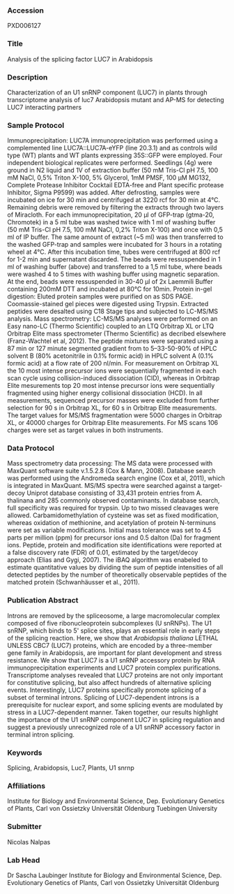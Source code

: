 ### Accession
PXD006127

### Title
Analysis of the splicing factor LUC7 in Arabidopsis

### Description
Characterization of an U1 snRNP component (LUC7) in plants through transcriptome analysis of luc7 Arabidopsis mutant and AP-MS for detecting LUC7 interacting partners

### Sample Protocol
Immunoprecipitation: LUC7A immunoprecipitation was performed using a complemented line LUC7A::LUC7A-eYFP (line 20.3.1) and as controls  wild type (WT) plants and WT plants expressing 35S::GFP were employed. Four independent biological replicates were performed. Seedlings (4g) were ground in N2 liquid and 1V of extraction buffer (50 mM Tris-Cl pH 7.5, 100 mM NaCl, 0,5% Triton X-100, 5% Glycerol, 1mM PMSF, 100 µM MG132, Complete Protease Inhibitor Cocktail EDTA-free and Plant specific protease Inhibitor, Sigma P9599) was added. After defrosting, samples were incubated on ice for 30 min and centrifuged at 3220 rcf for 30 min at 4°C. Remaining debris were removed by filtering the extracts through two layers of Miracloth. For each immunoprecipitation, 20 µl of GFP-trap (gtma-20,  Chromotek) in a 5 ml tube was washed twice with 1 ml of washing buffer (50 mM Tris-Cl pH 7.5, 100 mM NaCl, 0,2% Triton X-100) and once with 0,5 ml of IP buffer. The same amount of extract (~5 ml) was then transferred to the washed GFP-trap and samples were incubated for 3 hours in a rotating wheel at 4°C. After this incubation time, tubes were centrifuged at 800 rcf for 1-2 min and supernatant discarded. The beads were ressuspended in 1 ml of washing buffer (above) and transferred to a 1,5 ml tube, where beads were washed 4 to 5 times with washing buffer using magnetic separation. At the end, beads were ressuspended in 30-40 µl of 2x Laemmili Buffer containing 200mM DTT and incubated at 80°C for 10min.  Protein in-gel digestion: Eluted protein samples were purified on as SDS PAGE.  Coomassie-stained gel pieces were digested using Trypsin. Extracted peptides were desalted using C18 Stage tips and subjected to LC-MS/MS analysis.  Mass spectrometry: LC-MS/MS analyses were performed on an Easy nano-LC (Thermo Scientific) coupled to an LTQ Orbitrap XL or LTQ Orbitrap Elite mass spectrometer (Thermo Scientific) as decribed elsewhere (Franz-Wachtel et al, 2012). The peptide mixtures were separated using a 87 min or 127 minute segmented gradient from to 5–33-50-90% of HPLC solvent B (80% acetonitrile in 0.1% formic acid) in HPLC solvent A (0.1% formic acid) at a flow rate of 200 nl/min. For measurement on Orbitrap XL the 10 most intense precursor ions were sequentially fragmented in each scan cycle using collision-induced dissociation (CID), whereas in Orbitrap Elite mesurements top 20 most intense precursor ions were sequentially fragmented using higher energy collisional dissociation (HCD). In all measurements, sequenced precursor masses were excluded from further selection for 90 s in Orbitrap XL, for 60 s in Orbitrap Elite measurements. The target values for MS/MS fragmentation were 5000 charges in Orbitrap XL, or 40000 charges for Orbitrap Elite measurements. For MS scans 106 charges were set as target values in both instruments.

### Data Protocol
Mass spectrometry data processing: The MS data were processed with MaxQuant software suite v.1.5.2.8 (Cox & Mann, 2008). Database search was performed using the Andromeda search engine (Cox et al, 2011), which is integrated in MaxQuant. MS/MS spectra were searched against a target-decoy Uniprot database consisting of 33,431 protein entries from A. thalinana and 285 commonly observed contaminants. In database search, full specificity was required for trypsin. Up to two missed cleavages were allowed. Carbamidomethylation of cysteine was set as fixed modification, whereas oxidation of methionine, and acetylation of protein N-terminuns were set as variable modifications. Initial mass tolerance was set to 4.5 parts per million (ppm) for precursor ions and 0.5 dalton (Da) for fragment ions. Peptide, protein and modification site identifications were reported at a false discovery rate (FDR) of 0.01, estimated by the target/decoy approach (Elias and Gygi, 2007). The iBAQ algorithm was enabeled to estimate quantitative values by dividing the sum of peptide intensities of all detected peptides by the number of theoretically observable peptides of the matched protein (Schwanhäusser et al., 2011).

### Publication Abstract
Introns are removed by the spliceosome, a large macromolecular complex composed of five ribonucleoprotein subcomplexes (U snRNPs). The U1 snRNP, which binds to 5' splice sites, plays an essential role in early steps of the splicing reaction. Here, we show that <i>Arabidopsis thaliana</i> LETHAL UNLESS CBC7 (LUC7) proteins, which are encoded by a three-member gene family in Arabidopsis, are important for plant development and stress resistance. We show that LUC7 is a U1 snRNP accessory protein by RNA immunoprecipitation experiments and LUC7 protein complex purifications. Transcriptome analyses revealed that LUC7 proteins are not only important for constitutive splicing, but also affect hundreds of alternative splicing events. Interestingly, LUC7 proteins specifically promote splicing of a subset of terminal introns. Splicing of LUC7-dependent introns is a prerequisite for nuclear export, and some splicing events are modulated by stress in a LUC7-dependent manner. Taken together, our results highlight the importance of the U1 snRNP component LUC7 in splicing regulation and suggest a previously unrecognized role of a U1 snRNP accessory factor in terminal intron splicing.

### Keywords
Splicing, Arabidopsis, Luc7, Plants, U1 snrnp

### Affiliations
Institute for Biology and Environmental Science, Dep. Evolutionary Genetics of Plants, Carl von Ossietzky Universität Oldenburg
Tuebingen University

### Submitter
Nicolas Nalpas

### Lab Head
Dr Sascha Laubinger
Institute for Biology and Environmental Science, Dep. Evolutionary Genetics of Plants, Carl von Ossietzky Universität Oldenburg


